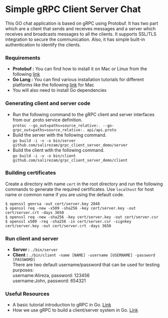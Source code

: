 # Simple gRPC Client Server Chat

This GO chat application is based on gRPC using Protobuf. It has two part which are a client that sends and receives messages and a server which receives and broadcasts messages to all the clients. It supports SSL/TLS integration to secure the communication. Also, it has simple built-in authentication to identify the clients.

### Requirements
- **Protobuf :** You can find how to install it on Mac or Linux from the following [link](http://google.github.io/proto-lens/installing-protoc.html)
- **Go Lang :** You can find various installation tutorials for different platforms like the following [link](https://ahmadawais.com/install-go-lang-on-macos-with-homebrew/) for Mac
- You will also need to install Go dependencies

### Generating client and server code
- Run the following command to the gRPC client and server interfaces from our .proto service definition.<br/>
`protoc --go_out=paths=source_relative:. --go-grpc_out=paths=source_relative:. api/api.proto`
- Build the server with the following command.<br/>
`go build -i -v -o bin/server github.com/salirezam/grpc_client_server_demo/server`
- Build the client with the following command.<br/>
`go build -i -v -o bin/client github.com/salirezam/grpc_client_server_demo/client`

### Building certificates
Create a directory with name `cert` in the root directory and run the following commands to generate the required certificates.
Use `localhost` for host name or common name if you are using the default code.
```
$ openssl genrsa -out cert/server.key 2048
$ openssl req -new -x509 -sha256 -key cert/server.key -out cert/server.crt -days 3650
$ openssl req -new -sha256 -key cert/server.key -out cert/server.csr
$ openssl x509 -req -sha256 -in cert/server.csr -signkey cert/server.key -out cert/server.crt -days 3650
```
### Run client and server
- **Server :** `./bin/server`
- **Client :** `./bin/client -name [NAME] -username [USERNAME] -password [PASSWORD]`<br/>
There are two default username/password that can be used for testing purposes:<br/>
username:Alireza, password: 123456<br/>
username:John, password: 654321<br/>

### Useful Resources
- A basic tutorial introduction to gRPC in Go. [Link](https://grpc.io/docs/languages/go/basics/)
- How we use gRPC to build a client/server system in Go. [Link](https://medium.com/pantomath/how-we-use-grpc-to-build-a-client-server-system-in-go-dd20045fa1c2)